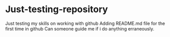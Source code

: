 # Just-testing-repository
Just testing my skills on working with github
Adding README.md file for the first time in github
Can someone guide me if i do anything erraneously.
